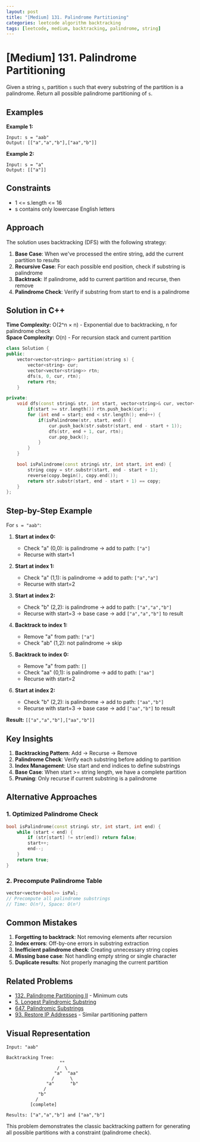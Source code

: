 ```yaml
---
layout: post
title: "[Medium] 131. Palindrome Partitioning"
categories: leetcode algorithm backtracking
tags: [leetcode, medium, backtracking, palindrome, string]
---
```


# [Medium] 131. Palindrome Partitioning

Given a string `s`, partition `s` such that every substring of the partition is a palindrome. Return all possible palindrome partitioning of `s`.

## Examples

**Example 1:**
```
Input: s = "aab"
Output: [["a","a","b"],["aa","b"]]
```

**Example 2:**
```
Input: s = "a"
Output: [["a"]]
```

## Constraints

- 1 <= s.length <= 16
- s contains only lowercase English letters

## Approach

The solution uses backtracking (DFS) with the following strategy:

1. **Base Case**: When we've processed the entire string, add the current partition to results
2. **Recursive Case**: For each possible end position, check if substring is palindrome
3. **Backtrack**: If palindrome, add to current partition and recurse, then remove
4. **Palindrome Check**: Verify if substring from start to end is a palindrome

## Solution in C++

**Time Complexity:** O(2^n × n) - Exponential due to backtracking, n for palindrome check  
**Space Complexity:** O(n) - For recursion stack and current partition

```cpp
class Solution {
public:
    vector<vector<string>> partition(string s) {
        vector<string> cur;
        vector<vector<string>> rtn;
        dfs(s, 0, cur, rtn);
        return rtn;
    }

private:
    void dfs(const string& str, int start, vector<string>& cur, vector<vector<string>>& rtn) {
        if(start >= str.length()) rtn.push_back(cur);
        for (int end = start; end < str.length(); end++) {
            if(isPalindrome(str, start, end)) {
                cur.push_back(str.substr(start, end - start + 1));
                dfs(str, end + 1, cur, rtn);
                cur.pop_back();
            }
        }
    }

    bool isPalindrome(const string& str, int start, int end) {
        string copy = str.substr(start, end - start + 1);
        reverse(copy.begin(), copy.end());
        return str.substr(start, end - start + 1) == copy;
    }
};
```

## Step-by-Step Example

For `s = "aab"`:

1. **Start at index 0:**
   - Check "a" (0,0): is palindrome → add to path: `["a"]`
   - Recurse with start=1

2. **Start at index 1:**
   - Check "a" (1,1): is palindrome → add to path: `["a","a"]`
   - Recurse with start=2

3. **Start at index 2:**
   - Check "b" (2,2): is palindrome → add to path: `["a","a","b"]`
   - Recurse with start=3 → base case → add `["a","a","b"]` to result

4. **Backtrack to index 1:**
   - Remove "a" from path: `["a"]`
   - Check "ab" (1,2): not palindrome → skip

5. **Backtrack to index 0:**
   - Remove "a" from path: `[]`
   - Check "aa" (0,1): is palindrome → add to path: `["aa"]`
   - Recurse with start=2

6. **Start at index 2:**
   - Check "b" (2,2): is palindrome → add to path: `["aa","b"]`
   - Recurse with start=3 → base case → add `["aa","b"]` to result

**Result:** `[["a","a","b"],["aa","b"]]`

## Key Insights

1. **Backtracking Pattern**: Add → Recurse → Remove
2. **Palindrome Check**: Verify each substring before adding to partition
3. **Index Management**: Use start and end indices to define substrings
4. **Base Case**: When start >= string length, we have a complete partition
5. **Pruning**: Only recurse if current substring is a palindrome

## Alternative Approaches

### 1. **Optimized Palindrome Check**
```cpp
bool isPalindrome(const string& str, int start, int end) {
    while (start < end) {
        if (str[start] != str[end]) return false;
        start++;
        end--;
    }
    return true;
}
```

### 2. **Precompute Palindrome Table**
```cpp
vector<vector<bool>> isPal;
// Precompute all palindrome substrings
// Time: O(n²), Space: O(n²)
```

## Common Mistakes

1. **Forgetting to backtrack**: Not removing elements after recursion
2. **Index errors**: Off-by-one errors in substring extraction
3. **Inefficient palindrome check**: Creating unnecessary string copies
4. **Missing base case**: Not handling empty string or single character
5. **Duplicate results**: Not properly managing the current partition

## Related Problems

- [132. Palindrome Partitioning II](https://leetcode.com/problems/palindrome-partitioning-ii/) - Minimum cuts
- [5. Longest Palindromic Substring](https://leetcode.com/problems/longest-palindromic-substring/)
- [647. Palindromic Substrings](https://leetcode.com/problems/palindromic-substrings/)
- [93. Restore IP Addresses](https://leetcode.com/problems/restore-ip-addresses/) - Similar partitioning pattern

## Visual Representation

```
Input: "aab"

Backtracking Tree:
                    ""
                   /  \
                  "a"  "aa"
                 /      \
               "a"      "b"
              /
            "b"
           /
         [complete]

Results: ["a","a","b"] and ["aa","b"]
```

This problem demonstrates the classic backtracking pattern for generating all possible partitions with a constraint (palindrome check).
